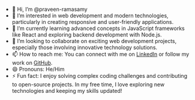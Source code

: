- 👋 Hi, I’m @praveen-ramasamy
- 👀 I’m interested in web development and modern technologies, particularly in creating responsive and user-friendly applications.
- 🌱 I’m currently learning advanced concepts in JavaScript frameworks like React and exploring backend development with Node.js.
- 💞️ I’m looking to collaborate on exciting web development projects, especially those involving innovative technology solutions.
- 📫 How to reach me: You can connect with me on [LinkedIn](https://www.linkedin.com/in/praveen-ramasamy/) or follow my work on [GitHub](https://github.com/praveen-ramasamy).
- 😄 Pronouns: He/Him
- ⚡ Fun fact: I enjoy solving complex coding challenges and contributing to open-source projects. In my free time, I love exploring new technologies and keeping my skills updated!
